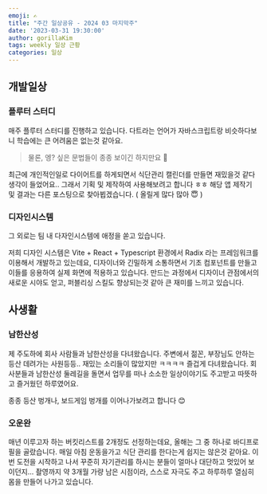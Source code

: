 ```yaml
---
emoji: ✍️
title: "주간 일상공유 - 2024 03 마지막주"  
date: '2023-03-31 19:30:00'
author: gorillaKim
tags: weekly 일상 근황
categories: 일상
---
```


## 개발일상
### 플루터 스터디
매주 플루터 스터디를 진행하고 있습니다. 다트라는 언어가 자바스크립트랑 비슷하다보니 학습에는 큰 어려움은 없는것 같아요.
> 물론, 엥? 싶은 문법들이 종종 보이긴 하지만요 🤣

최근에 개인적인일로 다이어트를 하게되면서 식단관리 캘린더를 만들면 재밌을것 같다 생각이 들었어요.. 그래서 기획 및 제작하여 사용해보려고 합니다 ㅎㅎ
해당 앱 제작기 및 결과는 다른 포스팅으로 찾아뵙겠습니다. ( 올릴게 많다 많아 😇 )

### 디자인시스템
그 외로는 팀 내 다자인시스템에 애정을 쏟고 있습니다. 

저희 디자인 시스템은 Vite + React + Typescript 환경에서 Radix 라는 프레임워크를 이용해서 개발하고 있는데요, 디자이너와 긴밀하게 소통하면서 기초 컴포넌트를 만들고 이들를 응용하여 실제 화면에 적용하고 있습니다. 만드는 과정에서 디자이너 관점에서의 새로운 시야도 얻고, 퍼블리싱 스킬도 향상되는것 같아 큰 재미를 느끼고 있습니다.


## 사생활
### 남한산성
제 주도하에 회사 사람들과 남한산성을 다녀왔습니다. 주변에서 젊꼰, 부장님도 안하는 등산 데려가는 사원등등.. 재밌는 소리들이 많았지만 ㅋㅋㅋㅋ 즐겁게 다녀왔습니다.
회사분들과 남한산성 둘레길을 돌면서 업무를 떠나 소소한 일상이야기도 주고받고 따뜻하고 즐거웠던 하루였어요.

종종 등산 벙개나, 보드게임 벙개를 이어나가보려고 합니다 😊

### 오운완
매년 이루고자 하는 버킷리스트를 2개정도 선정하는데요, 올해는 그 중 하나로 바디프로필을 골랐습니다. 매일 아침 운동을가고 식단 관리를 한다는게 쉽지는 않은것 같아요. 이번 도전을 시작하고 나서 꾸준히 자기관리를 하시는 분들이 얼마나 대단하고 멋있어 보이던지...
촬영까지 약 3개월 가량 남은 시점이라, 스스로 자극도 주고 하루하루 열심히 몸을 만들어 나가고 있습니다.



```toc

```